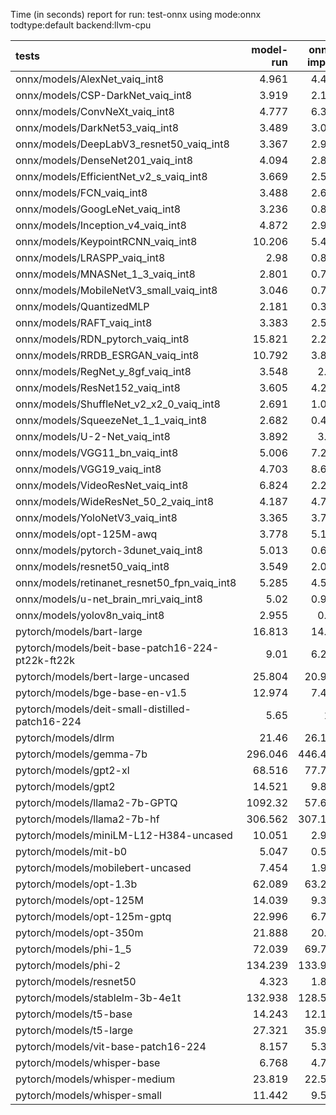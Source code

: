 Time (in seconds) report for run: test-onnx using mode:onnx todtype:default backend:llvm-cpu

| tests                                            |   model-run |   onnx-import |   torch-mlir |   iree-compile |   inference |
|:-------------------------------------------------|------------:|--------------:|-------------:|---------------:|------------:|
| onnx/models/AlexNet_vaiq_int8                    |       4.961 |         4.466 |            0 |          5.178 |       0.408 |
| onnx/models/CSP-DarkNet_vaiq_int8                |       3.919 |         2.156 |            0 |          8.941 |       0.584 |
| onnx/models/ConvNeXt_vaiq_int8                   |       4.777 |         6.329 |            0 |         19.152 |       0.933 |
| onnx/models/DarkNet53_vaiq_int8                  |       3.489 |         3.021 |            0 |          8.05  |       0.632 |
| onnx/models/DeepLabV3_resnet50_vaiq_int8         |       3.367 |         2.965 |            0 |          9.159 |       1.657 |
| onnx/models/DenseNet201_vaiq_int8                |       4.094 |         2.891 |            0 |         28.236 |       0.356 |
| onnx/models/EfficientNet_v2_s_vaiq_int8          |       3.669 |         2.549 |            0 |         19     |       0.364 |
| onnx/models/FCN_vaiq_int8                        |       3.488 |         2.684 |            0 |          7.981 |       0.819 |
| onnx/models/GoogLeNet_vaiq_int8                  |       3.236 |         0.822 |            0 |          9.126 |       0.211 |
| onnx/models/Inception_v4_vaiq_int8               |       4.872 |         2.968 |            0 |          9.088 |       0     |
| onnx/models/KeypointRCNN_vaiq_int8               |      10.206 |         5.497 |            0 |          1.908 |       0     |
| onnx/models/LRASPP_vaiq_int8                     |       2.98  |         0.845 |            0 |          9.666 |      10.311 |
| onnx/models/MNASNet_1_3_vaiq_int8                |       2.801 |         0.793 |            0 |          6.954 |       0.162 |
| onnx/models/MobileNetV3_small_vaiq_int8          |       3.046 |         0.709 |            0 |          8.205 |       0.122 |
| onnx/models/QuantizedMLP                         |       2.181 |         0.348 |            0 |          0.931 |       0.065 |
| onnx/models/RAFT_vaiq_int8                       |       3.383 |         2.565 |            0 |          6.278 |       0     |
| onnx/models/RDN_pytorch_vaiq_int8                |      15.821 |         2.268 |            0 |         14.62  |     103.45  |
| onnx/models/RRDB_ESRGAN_vaiq_int8                |      10.792 |         3.888 |            0 |         32.692 |      64.52  |
| onnx/models/RegNet_y_8gf_vaiq_int8               |       3.548 |         2.99  |            0 |         11.597 |       0.507 |
| onnx/models/ResNet152_vaiq_int8                  |       3.605 |         4.253 |            0 |         14.938 |       0.624 |
| onnx/models/ShuffleNet_v2_x2_0_vaiq_int8         |       2.691 |         1.002 |            0 |          5.433 |       0.164 |
| onnx/models/SqueezeNet_1_1_vaiq_int8             |       2.682 |         0.437 |            0 |          4.478 |       0.132 |
| onnx/models/U-2-Net_vaiq_int8                    |       3.892 |         3.51  |            0 |         17.542 |       1.746 |
| onnx/models/VGG11_bn_vaiq_int8                   |       5.006 |         7.273 |            0 |          9.064 |       0.648 |
| onnx/models/VGG19_vaiq_int8                      |       4.703 |         8.644 |            0 |         10.021 |       0.955 |
| onnx/models/VideoResNet_vaiq_int8                |       6.824 |         2.295 |            0 |          3.923 |      81.488 |
| onnx/models/WideResNet_50_2_vaiq_int8            |       4.187 |         4.773 |            0 |          9.699 |       0.823 |
| onnx/models/YoloNetV3_vaiq_int8                  |       3.365 |         3.778 |            0 |         11.393 |      14.965 |
| onnx/models/opt-125M-awq                         |       3.778 |         5.108 |            0 |          2.351 |       0     |
| onnx/models/pytorch-3dunet_vaiq_int8             |       5.013 |         0.614 |            0 |          3.812 |      25.993 |
| onnx/models/resnet50_vaiq_int8                   |       3.549 |         2.007 |            0 |          7.413 |       0.434 |
| onnx/models/retinanet_resnet50_fpn_vaiq_int8     |       5.285 |         4.561 |            0 |          1.692 |       0     |
| onnx/models/u-net_brain_mri_vaiq_int8            |       5.02  |         0.906 |            0 |          3.733 |      56.516 |
| onnx/models/yolov8n_vaiq_int8                    |       2.955 |         0.81  |            0 |          9.687 |       5.204 |
| pytorch/models/bart-large                        |      16.813 |        14.27  |            0 |          7.297 |       0     |
| pytorch/models/beit-base-patch16-224-pt22k-ft22k |       9.01  |         6.232 |            0 |         10.016 |       0.706 |
| pytorch/models/bert-large-uncased                |      25.804 |        20.955 |            0 |         10.602 |       0     |
| pytorch/models/bge-base-en-v1.5                  |      12.974 |         7.476 |            0 |          4.067 |       0     |
| pytorch/models/deit-small-distilled-patch16-224  |       5.65  |         1.7   |            0 |          5.554 |       0.275 |
| pytorch/models/dlrm                              |      21.46  |        26.162 |            0 |         15.015 |       0     |
| pytorch/models/gemma-7b                          |     296.046 |       446.455 |            0 |        486.07  |      97.086 |
| pytorch/models/gpt2-xl                           |      68.516 |        77.789 |            0 |         93.874 |      10.84  |
| pytorch/models/gpt2                              |      14.521 |         9.871 |            0 |         11.94  |       5.126 |
| pytorch/models/llama2-7b-GPTQ                    |    1092.32  |        57.662 |            0 |         64.775 |      13.79  |
| pytorch/models/llama2-7b-hf                      |     306.562 |       307.196 |            0 |        352.194 |      46.226 |
| pytorch/models/miniLM-L12-H384-uncased           |      10.051 |         2.927 |            0 |          1.433 |       0     |
| pytorch/models/mit-b0                            |       5.047 |         0.591 |            0 |          6.982 |       0.39  |
| pytorch/models/mobilebert-uncased                |       7.454 |         1.982 |            0 |         14.358 |       0.255 |
| pytorch/models/opt-1.3b                          |      62.089 |        63.289 |            0 |         42.916 |       0     |
| pytorch/models/opt-125M                          |      14.039 |         9.351 |            0 |          4.795 |       0     |
| pytorch/models/opt-125m-gptq                     |      22.996 |         6.751 |            0 |          2.985 |       0     |
| pytorch/models/opt-350m                          |      21.888 |        20.79  |            0 |          9.939 |       0     |
| pytorch/models/phi-1_5                           |      72.039 |        69.749 |            0 |         79.928 |      15.071 |
| pytorch/models/phi-2                             |     134.239 |       133.933 |            0 |        149.829 |      24.992 |
| pytorch/models/resnet50                          |       4.323 |         1.832 |            0 |          4.819 |       0.397 |
| pytorch/models/stablelm-3b-4e1t                  |     132.938 |       128.539 |            0 |        152.643 |      26.943 |
| pytorch/models/t5-base                           |      14.243 |        12.144 |            0 |         18.743 |      14.134 |
| pytorch/models/t5-large                          |      27.321 |        35.928 |            0 |         51.543 |      22.288 |
| pytorch/models/vit-base-patch16-224              |       8.157 |         5.357 |            0 |          8.542 |       0.746 |
| pytorch/models/whisper-base                      |       6.768 |         4.745 |            0 |          2.17  |       0     |
| pytorch/models/whisper-medium                    |      23.819 |        22.522 |            0 |         12.061 |       0     |
| pytorch/models/whisper-small                     |      11.442 |         9.595 |            0 |          5.503 |       0     |
